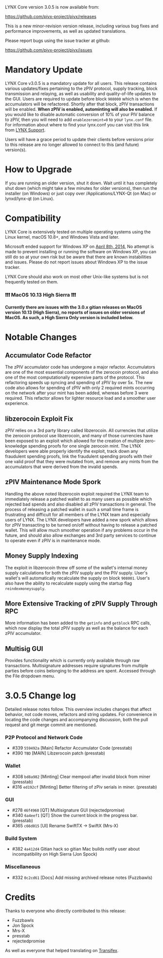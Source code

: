 LYNX Core version 3.0.5 is now available from:

  <https://github.com/pivx-project/pivx/releases>

This is a new minor-revision version release, including various bug fixes and
performance improvements, as well as updated translations.

Please report bugs using the issue tracker at github:

  <https://github.com/pivx-project/pivx/issues>


Mandatory Update
==============

LYNX Core v3.0.5 is a mandatory update for all users. This release contains various updates/fixes pertaining to the zPIV protocol, supply tracking, block transmission and relaying, as well as usability and quality-of-life updates to the GUI. Users are required to update before block `908000` which is when the accumulators will be refactored. Shortly after that block, zPIV transactions will be enabled. **When zPIV is enabled, autominting will also be enabled.** If you would like to disable automatic conversion of 10% of your PIV balance to zPIV, then you will need to add `enablezeromint=0` to your `lynx.conf` file. For information about where to find your lynx.conf you can visit this link from [LYNX Support](https://lynx.freshdesk.com/support/solutions/articles/30000004664-where-are-my-wallet-dat-blockchain-and-configuration-conf-files-located-).

Users will have a grace period to update their clients before versions prior to this release are no longer allowed to connect to this (and future) version(s).


How to Upgrade
==============

If you are running an older version, shut it down. Wait until it has completely shut down (which might take a few minutes for older versions), then run the installer (on Windows) or just copy over /Applications/LYNX-Qt (on Mac) or lynxd/lynx-qt (on Linux).


Compatibility
==============

LYNX Core is extensively tested on multiple operating systems using
the Linux kernel, macOS 10.8+, and Windows Vista and later.

Microsoft ended support for Windows XP on [April 8th, 2014](https://www.microsoft.com/en-us/WindowsForBusiness/end-of-xp-support),
No attempt is made to prevent installing or running the software on Windows XP, you
can still do so at your own risk but be aware that there are known instabilities and issues.
Please do not report issues about Windows XP to the issue tracker.

LYNX Core should also work on most other Unix-like systems but is not
frequently tested on them.

### :exclamation::exclamation::exclamation: MacOS 10.13 High Sierra :exclamation::exclamation::exclamation:

**Currently there are issues with the 3.0.x gitian releases on MacOS version 10.13 (High Sierra), no reports of issues on older versions of MacOS. As such, a High Sierra Only version is included below.**


Notable Changes
===============

Accumulator Code Refactor
---------------------
The zPIV accumulator code has undergone a major refactor. Accumulators are one of the most essential components of the zerocoin protocol, and also one of the most computationally expensive parts of the protocol. This refactoring speeds up syncing and spending of zPIV by over 5x. The new code also allows for spending of zPIV with only 2 required mints occurring on the network after your mint has been added, whereas before 3 were required. This refactor allows for lighter resource load and a smoother user experience.

libzerocoin Exploit Fix
---------------------
zPIV relies on a 3rd party library called libzerocoin. All currencies that utilize the zerocoin protocol use libzerocoin, and many of those currencies have been exposed to an exploit which allowed for the creation of multiple zero-knowledge spending proofs for one single zerocoin mint. The LYNX developers were able properly identify the exploit, track down any fraudulent spending proofs, link the fraudulent spending proofs with their one valid proof that they were mutated from, and remove any mints from the accumulators that were derived from the invalid spends. 

zPIV Maintenance Mode Spork
---------------------
Handling the above noted libzerocoin exploit required the LYNX team to immediately release a patched wallet to as many users as possible which rejected bad spends and also disabled all zPIV transactions in general. The process of releasing a patched wallet in such a small time frame is frustrating and difficult for all members of the LYNX team and especially users of LYNX. The LYNX developers have added a new spork which allows for zPIV transacting to be turned on/off without having to release a patched wallet. This will allow much smoother operation if any problems occur in the future, and should also allow exchanges and 3rd party services to continue to operate even if zPIV is in maintenance mode.

Money Supply Indexing
---------------------
The exploit in libzerocoin threw off some of the wallet's internal money supply calculations for both the zPIV supply and the PIV supply. User's wallet's will automatically recalculate the supply on block `908001`. User's also have the ability to recalculate supply using the startup flag `reindexmoneysupply`.

More Extensive Tracking of zPIV Supply Through RPC
---------------------
More information has been added to the `getinfo` and `getblock` RPC calls, which now display the total zPIV supply as well as the balance for each zPIV accumulator.

Multisig GUI
---------------------
Provides functionality which is currently only available through raw transactions. Multisignature addresses require signatures from multiple parties before coins belonging to the address are spent. Accessed through the File dropdown menu.


3.0.5 Change log
=================

Detailed release notes follow. This overview includes changes that affect
behavior, not code moves, refactors and string updates. For convenience in locating
the code changes and accompanying discussion, both the pull request and
git merge commit are mentioned.

### P2P Protocol and Network Code
- #339 `559492a` [Main] Refactor Accumulator Code (presstab)
- #390 `TBD` [MAIN] Libzerocoin patch (presstab)

### Wallet
- #308 `bd8a982` [Minting] Clear mempool after invalid block from miner (presstab)
- #316 `ed192cf` [Minting] Better filtering of zPiv serials in miner. (presstab)

### GUI
- #278 `46f4960` [QT] Multisignature GUI (rejectedpromise)
- #340 `6a4eef1` [QT] Show the current block in the progress bar. (presstab)
- #365 `c66d015` [UI] Rename SwiftTX -> SwiftX (Mrs-X)

### Build System
- #382 `4a412d4` Gitian hack so gitian Mac builds notify user about incompatibility on High Sierra (Jon Spock)

### Miscellaneous
- #332 `0c2cd61` [Docs] Add missing archived release notes (Fuzzbawls)

Credits
=======

Thanks to everyone who directly contributed to this release:
- Fuzzbawls
- Jon Spock
- Mrs-X
- presstab
- rejectedpromise

As well as everyone that helped translating on [Transifex](https://www.transifex.com/projects/p/lynx-project-translations/).